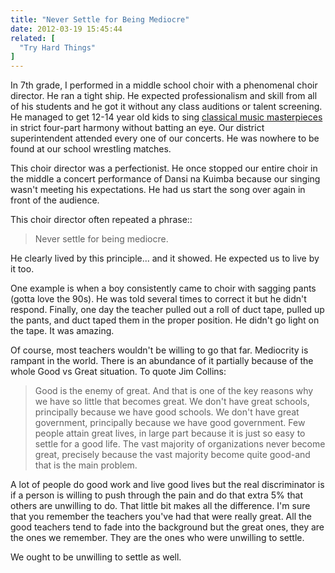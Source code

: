 ```yaml
---
title: "Never Settle for Being Mediocre"
date: 2012-03-19 15:45:44
related: [
  "Try Hard Things"
]
---
```


In 7th grade, I performed in a middle school choir with a phenomenal choir director. He ran a tight ship. He expected professionalism and skill from all of his students and he got it without any class auditions or talent screening. He managed to get 12-14 year old kids to sing <a href="http://www.youtube.com/watch?v=OwqqfbinUDY" title="Here's an example of one we sang">classical music masterpieces </a>in strict four-part harmony without batting an eye. Our district superintendent attended every one of our concerts. He was nowhere to be found at our school wrestling matches.

This choir director was a perfectionist. He once stopped our entire choir in the middle a concert performance of Dansi na Kuimba because our singing wasn't meeting his expectations. He had us start the song over again in front of the audience.

This choir director often repeated a phrase::

> Never settle for being mediocre.

He clearly lived by this principle... and it showed. He expected us to live by it too.

One example is when a boy consistently came to choir with sagging pants (gotta love the 90s). He was told several times to correct it but he didn't respond. Finally, one day the teacher pulled out a roll of duct tape, pulled up the pants, and duct taped them in the proper position. He didn't go light on the tape. It was amazing.

Of course, most teachers wouldn't be willing to go that far. Mediocrity is rampant in the world. There is an abundance of it partially because of the whole Good vs Great situation. To quote Jim Collins:

> Good is the enemy of great. And that is one of the key reasons why we have so little that becomes great. We don't have great schools, principally because we have good schools. We don't have great government, principally because we have good government. Few people attain great lives, in large part because it is just so easy to settle for a good life. The vast majority of organizations never become great, precisely because the vast majority become quite good-and that is the main problem.

A lot of people do good work and live good lives but the real discriminator is if a person is willing to push through the pain and do that extra 5% that others are unwilling to do. That little bit makes all the difference. I'm sure that you remember the teachers you've had that were really great. All the good teachers tend to fade into the background but the great ones, they are the ones we remember. They are the ones who were unwilling to settle.

We ought to be unwilling to settle as well.
